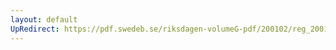 ```yaml
---
layout: default
UpRedirect: https://pdf.swedeb.se/riksdagen-volumeG-pdf/200102/reg_200102/reg_200102_0209.pdf
---
```

